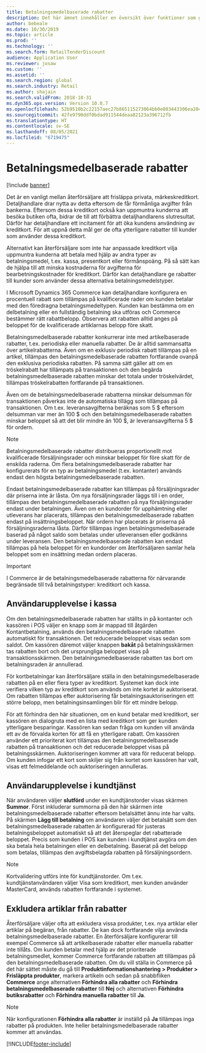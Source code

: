 ```yaml
---
title: Betalningsmedelbaserade rabatter
description: Det här ämnet innehåller en översikt över funktioner som gör att detaljhandlare kan konfigurera rabatter för olika typer av betalningsmedel.
author: bebeale
ms.date: 10/30/2019
ms.topic: article
ms.prod: ''
ms.technology: ''
ms.search.form: RetailTenderDiscount
audience: Application User
ms.reviewer: josaw
ms.custom: ''
ms.assetid: ''
ms.search.region: global
ms.search.industry: Retail
ms.author: shajain
ms.search.validFrom: 2018-10-31
ms.dyn365.ops.version: Version 10.0.7
ms.openlocfilehash: 52b9510b2c22157aec27b865115273064bb0e803443306ea20468b93a2ea3ca7
ms.sourcegitcommit: 42fe9790ddf0bdad911544deaa82123a396712fb
ms.translationtype: HT
ms.contentlocale: sv-SE
ms.lasthandoff: 08/05/2021
ms.locfileid: "6719475"
---
```

# <a name="tender-based-discounts"></a>Betalningsmedelbaserade rabatter

[!include [banner](includes/banner.md)]


Det är en vanligt mellan återförsäljare att frisläppa privata, märkeskreditkort. Detaljhandlare drar nytta av detta eftersom de får förmånliga avgifter från bankerna. Eftersom dessa kreditkort också kan uppmuntra kunderna att besöka butiken ofta, bidrar de till att förbättra detaljhandlarens slutresultat. Därför har detaljhandlare ett incitament för att öka kundens användning av kreditkort. För att uppnå detta mål ger de ofta ytterligare rabatter till kunder som använder dessa kreditkort.

Alternativt kan återförsäljare som inte har anpassade kreditkort vilja uppmuntra kunderna att betala med hjälp av andra typer av betalningsmedel, t.ex. kassa, presentkort eller förmånspoäng. På så sätt kan de hjälpa till att minska kostnaderna för avgifterna för bearbetningskostnader för kreditkort. Därför kan detaljhandlare ge rabatter till kunder som använder dessa alternativa betalningsmedelstyper.

I Microsoft Dynamics 365 Commerce kan detaljhandlare konfigurera en procentuell rabatt som tillämpas på kvalificerade rader om kunden betalar med den föredragna betalningsmedeltypen. Kunden kan bestämma om en delbetalning eller en fullständig betalning ska utföras och Commerce bestämmer rätt rabattbelopp. Observera att rabatten alltid anges på beloppet för de kvalificerade artiklarnas belopp före skatt.

Betalningsmedelbaserade rabatter konkurrerar inte med artikelbaserade rabatter, t.ex. periodiska eller manuella rabatter. De är alltid sammansatta över artikelrabatterna. Även om en exklusiv periodisk rabatt tillämpas på en artikel, tillämpas den betalningsmedelbaserade rabatten fortfarande ovanpå den exklusiva periodiska rabatten. På samma sätt gäller att om en tröskelrabatt har tillämpats på transaktionen och den begärda betalningsmedelbaserade rabatten minskar det totala under tröskelvärdet, tillämpas tröskelrabatten fortfarande på transaktionen.

Även om de betalningsmedelbaserade rabatterna minskar delsumman för transaktionen påverkas inte de automatiska tillägg som tillämpas på transaktionen. Om t.ex. leveransavgifterna beräknas som 5 $ eftersom delsumman var mer än 100 $ och den betalningsmedelbaserade rabatten minskar beloppet så att det blir mindre än 100 $, är leveransavgifterna 5 $ för ordern.


> [!NOTE]
> Betalningsmedelbaserade rabatter distribueras proportionellt mot kvalificerade försäljningsrader och minskar beloppet för före skatt för de enskilda raderna. Om flera betalningsmedelbaserade rabatter har konfigurerats för en typ av betalningsmedel (t.ex. kontanter) används endast den högsta betalningsmedelbaserade rabatten.

Endast betalningsmedelbaserade rabatter kan tillämpas på försäljningsrader där priserna inte är låsta. Om nya försäljningsrader läggs till i en order, tillämpas den betalningsmedelbaserade rabatten på nya försäljningsrader endast under betalningen. Även om en kundorder för upphämtning eller utleverans har placerats, tillämpas den betalningsmedelbaserade rabatten endast på insättningsbeloppet. När ordern har placerats är priserna på försäljningsraderna låsta. Därför tillämpas ingen betalningsmedelbaserade baserad på något saldo som betalas under utleveransen eller godkänns under leveransen. Den betalningsmedelbaserade rabatten kan endast tillämpas på hela beloppet för en kundorder om återförsäljaren samlar hela beloppet som en insättning medan ordern placeras.

> [!IMPORTANT]
> I Commerce är de betalningsmedelbaserade rabatterna för närvarande begränsade till två betalningstyper: kreditkort och kassa.

## <a name="pos-user-experience"></a>Användarupplevelse i kassa

Om den betalningsmedelbaserade rabatten har ställts in på kontanter och kassören i POS väljer en knapp som är mappad till åtgärden Kontantbetalning, används den betalningsmedelbaserade rabatten automatiskt för transaktionen. Det reducerade beloppet visas sedan som saldot. Om kassören däremot väljer knappen **bakåt** på betalningsskärmen tas rabatten bort och det ursprungliga beloppet visas på transaktionsskärmen. Den betalningsmedelbaserade rabatten tas bort om betalningsraden är annullerad.

För kortbetalningar kan återförsäljare ställa in den betalningsmedelbaserade rabatten på en eller flera typer av kreditkort. Systemet kan dock inte verifiera vilken typ av kreditkort som används om inte kortet är auktoriserat. Om rabatten tillämpas efter auktorisering får betalningsauktoriseringen ett större belopp, men betalningsinsamlingen blir för ett mindre belopp.

För att förhindra den här situationen, om en kund betalar med kreditkort, ser kassören en dialogruta med en lista med kreditkort som ger kunden ytterligare besparingar. Kassören kan sedan fråga om kunden vill använda ett av de förvalda korten för att få en ytterligare rabatt. Om kassören använder ett prioriterat kort tillämpas den betalningsmedelbaserade rabatten på transaktionen och det reducerade beloppet visas på betalningsskärmen. Auktoriseringen kommer att vara för reducerat belopp. Om kunden infogar ett kort som skiljer sig från kortet som kassören har valt, visas ett felmeddelande och auktoriseringen annulleras.


## <a name="call-center-user-experience"></a>Användarupplevelse i kundtjänst

När användaren väljer **slutförd** under en kundtjänstorder visas skärmen **Summor**. Först inkluderar summorna på den här skärmen inte betalningsmedelbaserade rabatter eftersom betalsättet ännu inte har valts. På skärmen **Lägg till betalning** om användaren väljer det betalsätt som den betalningsmedelbaserade rabatten är konfigurerad för justeras betalningsbeloppet automatiskt så att det återspeglar det rabatterade beloppet. Precis som kunden i POS kan kunden i kundtjänst avgöra om den ska betala hela betalningen eller en delbetalning. Baserat på det belopp som betalas, tillämpas den avgiftsbelagda rabatten på försäljningsordern.

> [!NOTE]
> Kortvalidering utförs inte för kundtjänstorder. Om t.ex. kundtjänstanvändaren väljer Visa som kreditkort, men kunden använder MasterCard, används rabatten fortfarande i systemet.

## <a name="exclude-items-from-discounts"></a>Exkludera artiklar från rabatter

Återförsäljare väljer ofta att exkludera vissa produkter, t.ex. nya artiklar eller artiklar på begäran, från rabatter. De kan dock fortfarande vilja använda betalningsmedelbaserade rabatter. En återförsäljare konfigurerar till exempel Commerce så att artikelbaserade rabatter eller manuella rabatter inte tillåts. Om kunden betalar med hjälp av det prioriterade betalningsmedlet, kommer Commerce fortfarande rabatten att tillämpas på den betalningsmedelbaserade rabatten. Om du vill ställa in Commerce på det här sättet måste du gå till **Produktinformationshantering > Produkter > Frisläppta produkter**, markera artikeln och sedan på snabbfliken **Commerce** ange alternativen **Förhindra alla rabatter** och **Förhindra betalningsmedelbaserade rabatter** till **Nej** och alternativen **Förhindra butiksrabatter** och **Förhindra manuella rabatter** till **Ja**.

> [!NOTE]
> När konfigurationen **Förhindra alla rabatter** är inställd på **Ja** tillämpas inga rabatter på produkten. Inte heller betalningsmedelbaserade rabatter kommer att användas.


[!INCLUDE[footer-include](../includes/footer-banner.md)]